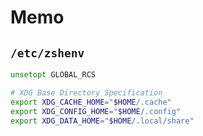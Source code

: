 # Memo

## `/etc/zshenv`

```zsh
unsetopt GLOBAL_RCS

# XDG Base Directory Specification
export XDG_CACHE_HOME="$HOME/.cache"
export XDG_CONFIG_HOME="$HOME/.config"
export XDG_DATA_HOME="$HOME/.local/share"
```
